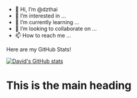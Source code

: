 - 👋 Hi, I’m @dzthai
- 👀 I’m interested in ...
- 🌱 I’m currently learning ...
- 💞️ I’m looking to collaborate on ...
- 📫 How to reach me ...

<!---
dzthai/dzthai is a ✨ special ✨ repository because its `README.md` (this file) appears on your GitHub profile.
You can click the Preview link to take a look at your changes.
--->
Here are my GitHub Stats!

[![David's GitHub stats](https://github-readme-stats.vercel.app/api?username=dzthai)](https://github.com/dzthai/github-readme-stats)

<html>
  <body>
    <h1>This is the main heading</h1>
    </h1>
  </body>
  </html>
